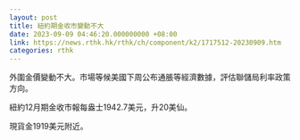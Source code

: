 ```yaml
---
layout: post
title: 紐約期金收市變動不大
date: 2023-09-09 04:46:20.000000000 +08:00
link: https://news.rthk.hk/rthk/ch/component/k2/1717512-20230909.htm
categories: rthk
---
```


外圍金價變動不大。市場等候美國下周公布通脹等經濟數據，評估聯儲局利率政策方向。

紐約12月期金收市報每盎士1942.7美元，升20美仙。

現貨金1919美元附近。
